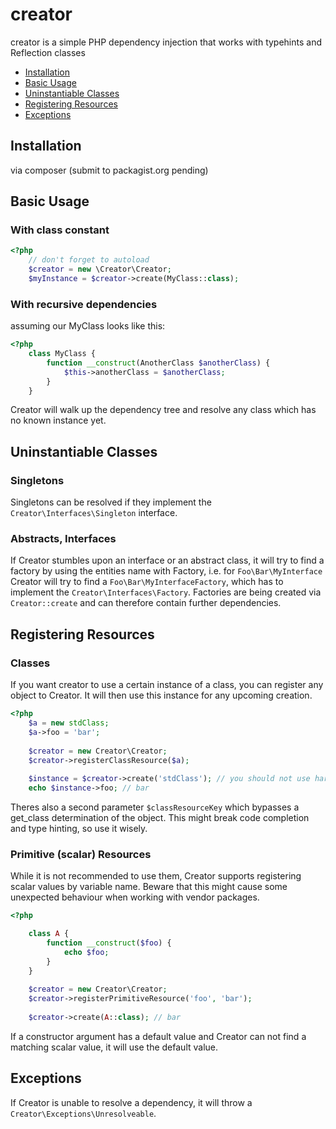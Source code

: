 # creator
creator is a simple PHP dependency injection that works with typehints and Reflection classes

* [Installation](#installation)
* [Basic Usage](#basic-usage)
* [Uninstantiable Classes](#uninstantiable-classes)
* [Registering Resources](#registering-resources)
* [Exceptions](#exceptions)

## Installation
via composer (submit to packagist.org pending)


## Basic Usage
### With class constant
````php
<?php
    // don't forget to autoload
    $creator = new \Creator\Creator;
    $myInstance = $creator->create(MyClass::class);
````
### With recursive dependencies
assuming our MyClass looks like this:
````php
<?php
    class MyClass {
        function __construct(AnotherClass $anotherClass) {
            $this->anotherClass = $anotherClass;
        }
    }
````
Creator will walk up the dependency tree and resolve any class which has no known instance yet.


## Uninstantiable Classes
### Singletons
Singletons can be resolved if they implement the `Creator\Interfaces\Singleton` interface.
### Abstracts, Interfaces
If Creator stumbles upon an interface or an abstract class, it will try to find a factory by using the entities name with Factory, i.e. for `Foo\Bar\MyInterface` Creator will try to find a `Foo\Bar\MyInterfaceFactory`, which has to implement the `Creator\Interfaces\Factory`. Factories are being created via `Creator::create` and can therefore contain further dependencies.


## Registering Resources
### Classes
If you want creator to use a certain instance of a class, you can register any object to Creator. It will then use this instance for any upcoming creation.
````php
<?php
    $a = new stdClass;
    $a->foo = 'bar';
    
    $creator = new Creator\Creator;
    $creator->registerClassResource($a);
    
    $instance = $creator->create('stdClass'); // you should not use hardcoded strings as class names; always prefer the class constant
    echo $instance->foo; // bar
````
Theres also a second parameter `$classResourceKey` which bypasses a get_class determination of the object. This might break code completion and type hinting, so use it wisely.
### Primitive (scalar) Resources
While it is not recommended to use them, Creator supports registering scalar values by variable name. Beware that this might cause some unexpected behaviour when working with vendor packages.
````php
<?php

    class A {
        function __construct($foo) {
            echo $foo;
        }
    }
    
    $creator = new Creator\Creator;
    $creator->registerPrimitiveResource('foo', 'bar');
    
    $creator->create(A::class); // bar
````
If a constructor argument has a default value and Creator can not find a matching scalar value, it will use the default value.


## Exceptions
If Creator is unable to resolve a dependency, it will throw a `Creator\Exceptions\Unresolveable`.
